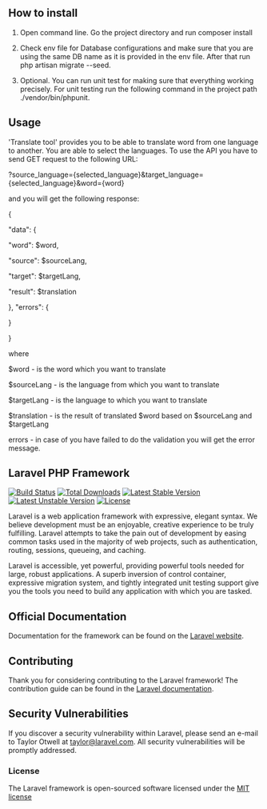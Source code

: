 ## How to install

1) Open command line. Go the project directory and run composer install

2) Check env file for Database configurations and make sure that you are using the same DB name as it is 
provided in the env file. After that run php artisan migrate --seed.

3) Optional. You can run unit test for making sure that everything working precisely. For unit testing run the following command in the project path ./vendor/bin/phpunit.

## Usage

'Translate tool' provides you to be able to translate word from one language to another. You are able to select the languages. To use the API you have to send GET request to the following URL: 

?source_language={selected_language}&target_language={selected_language}&word={word}

and you will get the following response:

{

 "data": {

  "word": $word,

  "source": $sourceLang,

  "target": $targetLang,

  "result": $translation

 },
 "errors": {

 }

}

where 

$word - is the word which you want to translate

$sourceLang - is the language from which you want to translate

$targetLang - is the language to which you want to translate
  
$translation - is the result of translated $word based on $sourceLang and $targetLang 
  
errors - in case of you have failed to do the validation you will get the error message. 

## Laravel PHP Framework

[![Build Status](https://travis-ci.org/laravel/framework.svg)](https://travis-ci.org/laravel/framework)
[![Total Downloads](https://poser.pugx.org/laravel/framework/d/total.svg)](https://packagist.org/packages/laravel/framework)
[![Latest Stable Version](https://poser.pugx.org/laravel/framework/v/stable.svg)](https://packagist.org/packages/laravel/framework)
[![Latest Unstable Version](https://poser.pugx.org/laravel/framework/v/unstable.svg)](https://packagist.org/packages/laravel/framework)
[![License](https://poser.pugx.org/laravel/framework/license.svg)](https://packagist.org/packages/laravel/framework)

Laravel is a web application framework with expressive, elegant syntax. We believe development must be an enjoyable, creative experience to be truly fulfilling. Laravel attempts to take the pain out of development by easing common tasks used in the majority of web projects, such as authentication, routing, sessions, queueing, and caching.

Laravel is accessible, yet powerful, providing powerful tools needed for large, robust applications. A superb inversion of control container, expressive migration system, and tightly integrated unit testing support give you the tools you need to build any application with which you are tasked.

## Official Documentation

Documentation for the framework can be found on the [Laravel website](http://laravel.com/docs).

## Contributing

Thank you for considering contributing to the Laravel framework! The contribution guide can be found in the [Laravel documentation](http://laravel.com/docs/contributions).

## Security Vulnerabilities

If you discover a security vulnerability within Laravel, please send an e-mail to Taylor Otwell at taylor@laravel.com. All security vulnerabilities will be promptly addressed.

### License

The Laravel framework is open-sourced software licensed under the [MIT license](http://opensource.org/licenses/MIT)
